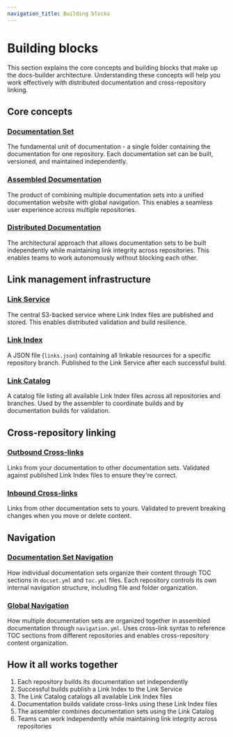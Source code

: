 ```yaml
---
navigation_title: Building blocks
---
```


# Building blocks

This section explains the core concepts and building blocks that make up the docs-builder architecture. Understanding these concepts will help you work effectively with distributed documentation and cross-repository linking.

## Core concepts

### [Documentation Set](documentation-set.md)

The fundamental unit of documentation - a single folder containing the documentation for one repository. Each documentation set can be built, versioned, and maintained independently.

### [Assembled Documentation](assembled-documentation.md)

The product of combining multiple documentation sets into a unified documentation website with global navigation. This enables a seamless user experience across multiple repositories.

### [Distributed Documentation](distributed-documentation.md)

The architectural approach that allows documentation sets to be built independently while maintaining link integrity across repositories. This enables teams to work autonomously without blocking each other.

## Link management infrastructure

### [Link Service](link-service.md)

The central S3-backed service where Link Index files are published and stored. This enables distributed validation and build resilience.

### [Link Index](link-index.md)

A JSON file (`links.json`) containing all linkable resources for a specific repository branch. Published to the Link Service after each successful build.

### [Link Catalog](link-catalog.md)

A catalog file listing all available Link Index files across all repositories and branches. Used by the assembler to coordinate builds and by documentation builds for validation.

## Cross-repository linking

### [Outbound Cross-links](outbound-cross-links.md)

Links from your documentation to other documentation sets. Validated against published Link Index files to ensure they're correct.

### [Inbound Cross-links](inbound-cross-links.md)

Links from other documentation sets to yours. Validated to prevent breaking changes when you move or delete content.

## Navigation

### [Documentation Set Navigation](documentation-set-navigation.md)

How individual documentation sets organize their content through TOC sections in `docset.yml` and `toc.yml` files. Each repository controls its own internal navigation structure, including file and folder organization.

### [Global Navigation](global-navigation.md)

How multiple documentation sets are organized together in assembled documentation through `navigation.yml`. Uses cross-link syntax to reference TOC sections from different repositories and enables cross-repository content organization.

## How it all works together

1. Each repository builds its documentation set independently
2. Successful builds publish a Link Index to the Link Service
3. The Link Catalog catalogs all available Link Index files
4. Documentation builds validate cross-links using these Link Index files
5. The assembler combines documentation sets using the Link Catalog
6. Teams can work independently while maintaining link integrity across repositories
